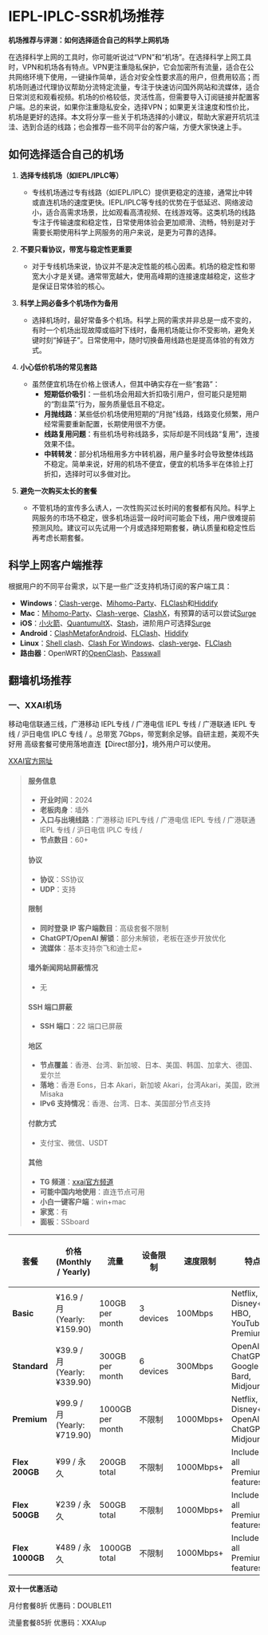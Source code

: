 # IEPL-IPLC-SSR机场推荐
**机场推荐与评测：如何选择适合自己的科学上网机场**

在选择科学上网的工具时，你可能听说过“VPN”和“机场”。在选择科学上网工具时，VPN和机场各有特点。VPN更注重隐私保护，它会加密所有流量，适合在公共网络环境下使用，一键操作简单，适合对安全性要求高的用户，但费用较高；而机场则通过代理协议帮助分流特定流量，专注于快速访问国外网站和流媒体，适合日常浏览和观看视频。机场的价格较低，灵活性高，但需要导入订阅链接并配置客户端。总的来说，如果你注重隐私安全，选择VPN；如果更关注速度和性价比，机场是更好的选择。本文将分享一些关于机场选择的小建议，帮助大家避开坑坑洼洼、选到合适的线路；也会推荐一些不同平台的客户端，方便大家快速上手。

## 如何选择适合自己的机场

1. **选择专线机场（如IEPL/IPLC等）**
   - 专线机场通过专有线路（如IEPL/IPLC）提供更稳定的连接，通常比中转或直连机场的速度更快。IEPL/IPLC等专线的优势在于低延迟、网络波动小，适合高需求场景，比如观看高清视频、在线游戏等。这类机场的线路专注于传输速度和稳定性，日常使用体验会更加顺滑、流畅，特别是对于需要长期使用科学上网服务的用户来说，是更为可靠的选择。

2. **不要只看协议，带宽与稳定性更重要**
   - 对于专线机场来说，协议并不是决定性能的核心因素。机场的稳定性和带宽大小才是关键。通常带宽越大，使用高峰期的连接速度越稳定，这些才是保证日常体验的核心。

3. **科学上网必备多个机场作为备用**
   - 选择机场时，最好常备多个机场。科学上网的需求并非总是一成不变的，有时一个机场出现故障或临时下线时，备用机场能让你不受影响，避免关键时刻“掉链子”。日常使用中，随时切换备用线路也是提高体验的有效方式。

4. **小心低价机场的常见套路**
   - 虽然便宜机场在价格上很诱人，但其中确实存在一些“套路”：
     - **短期低价吸引**：一些机场会用超大折扣吸引用户，但可能只是短期的“割韭菜”行为，服务质量低且不稳定。
     - **月抛线路**：某些低价机场使用短期的“月抛”线路，线路变化频繁，用户经常需要重新配置，长期使用很不方便。
     - **线路复用问题**：有些机场号称线路多，实际却是不同线路“复用”，连接效果不佳。
     - **中转转发**：部分机场租用多方中转机器，用户量多时会导致整体线路不稳定。简单来说，好用的机场不便宜，便宜的机场多半在体验上打折扣，选择时可以多做对比。

5. **避免一次购买太长的套餐**
   - 不管机场的宣传多么诱人，一次性购买过长时间的套餐都有风险。科学上网服务的市场不稳定，很多机场运营一段时间可能会下线，用户很难提前预测风险。建议可以先试用一个月或选择短期套餐，确认质量和稳定性后再考虑长期套餐。

## 科学上网客户端推荐

根据用户的不同平台需求，以下是一些广泛支持机场订阅的客户端工具：

- **Windows**：[Clash-verge](https://github.com/clash-verge-rev/clash-verge-rev/releases/download/v1.7.7/Clash.Verge_1.7.7_x64-setup.exe)、[Mihomo-Party](https://github.com/mihomo-party-org/mihomo-party/releases)、[FLClash](https://github.com/chen08209/FlClash)和[Hiddify](https://github.com/hiddify/hiddify-app)
- **Mac**：[Mihomo-Party](https://github.com/mihomo-party-org/mihomo-party/releases)、[Clash-verge](https://github.com/clash-verge-rev/clash-verge-rev/releases/download/v1.7.7/Clash.Verge_1.7.7_x64.dmg)、[ClashX](https://github.com/bannedbook/ClashX/releases)，有预算的话可以尝试[Surge](https://nssurge.com/)
- **iOS**：[小火箭](https://apps.apple.com/us/app/shadowrocket/id932747118)、[QuantumultX](https://apps.apple.com/us/app/quantumult-x/id1443988620)、[Stash](https://apps.apple.com/us/app/stash-rule-based-proxy/id1596063349)，进阶用户可选择[Surge](https://nssurge.com/)
- **Android**：[ClashMetaforAndroid](https://github.com/MetaCubeX/ClashMetaForAndroid/releases)、[FLClash](https://github.com/chen08209/FlClash)、[Hiddify](https://github.com/hiddify/hiddify-app)
- **Linux**：[Shell clash](https://github.com/liyaoxuan/ShellClash)、[Clash For Windows](https://en.clashforwindows.org/download/)、[clash-verge](https://github.com/clash-verge-rev/clash-verge-rev/releases/download/v1.7.7/clash-verge_1.7.7_amd64.deb)、[FLClash](https://github.com/chen08209/FlClash)
- **路由器**：OpenWRT的[OpenClash](https://github.com/vernesong/OpenClash)、[Passwall](https://github.com/xiaorouji/openwrt-passwall/releases)

## 翻墙机场推荐

### 一、XXAI机场

移动电信联通三线，广港移动 IEPL专线 / 广港电信 IEPL 专线 / 广港联通 IEPL 专线 / 沪日电信 IPLC 专线 / 。总带宽 7Gbps，带宽剩余足够。自研主题，美观不失好用
高级套餐可使用落地直连【Direct部分】，境外用户可以使用。

[XXAI官方网址](https://xx-ai.co?invite_code=52caX3zz)
> #### 服务信息
>
> - **开业时间**：2024
> - **老板肉身**：墙外
> - **入口与出境线路**：广港移动 IEPL专线 / 广港电信 IEPL 专线 / 广港联通 IEPL 专线 / 沪日电信 IPLC 专线 / 
> - **节点数目**：60+
>
> #### 协议
> - **协议**：SS协议
> - **UDP**：支持
>
> #### 限制
> - **同时登录 IP 客户端数目**：高级套餐不限制
> - **ChatGPT/OpenAI 解锁**：部分未解锁，老板在逐步开放优化
> - **流媒体**：基本支持奈飞和迪士尼+
>
> #### 墙外新闻网站屏蔽情况
> - 无
>
> #### SSH 端口屏蔽
> - **SSH 端口**：22 端口已屏蔽
>
> #### 地区
> - **节点覆盖**：香港、台湾、新加坡、日本、美国、韩国、加拿大、德国、爱尔兰
> - **落地**：香港 Eons，日本 Akari，新加坡 Akari，台湾Akari，美国，欧洲Misaka
> - **IPv6 支持情况**：香港、台湾、日本、美国部分节点支持
>
> #### 付款方式
> - 支付宝、微信、USDT
>
> #### 其他
> - **TG 频道**：[xxai官方频道](https://t.me/xxai_official_channel)
> - **可能中国内地使用**：直连节点可用
> - **小白一键客户端**：win+mac
> - **家宽**：有
> - **面板**：SSboard

| 套餐             | 价格 (Monthly / Yearly) | 流量          | 设备限制 | 速度限制        | 特点                                    | 节点数量 |
|------------------|----------------------------|----------------------|--------------|--------------------|---------------------------------------------|-------|
| **Basic**        | ¥16.9 / 月 (Yearly: ¥159.90) | 100GB per month     | 3 devices    | 100Mbps           | Netflix, Disney+, HBO, YouTube Premium      |  28  |
| **Standard**     | ¥39.9 / 月 (Yearly: ¥339.90) | 300GB per month     | 6 devices    | 300Mbps           | OpenAI ChatGPT, Google Bard, Midjourney     |  65  |
| **Premium**      | ¥99.9 / 月 (Yearly: ¥719.90) | 1000GB per month    | 不限制    | 1000Mbps+         | Netflix, Disney+, OpenAI ChatGPT, Midjourney |  65  |
| **Flex 200GB**   | ¥99 / 永久                  | 200GB total         | 不限制    | 1000Mbps+         | Includes all Premium features              |  65  |
| **Flex 500GB**   | ¥239 / 永久                 | 500GB total         | 不限制    | 1000Mbps+         | Includes all Premium features              |  65  |
| **Flex 1000GB**  | ¥489 / 永久                 | 1000GB total        | 不限制    | 1000Mbps+         | Includes all Premium features              |  65  |

**双十一优惠活动**

月付套餐8折      优惠码：DOUBLE11

流量套餐85折     优惠码：XXAIup
